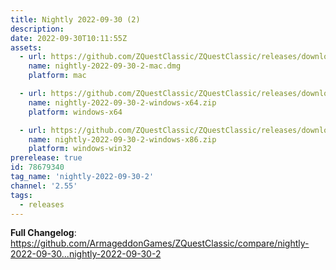 ```yaml
---
title: Nightly 2022-09-30 (2)
description: 
date: 2022-09-30T10:11:55Z
assets: 
  - url: https://github.com/ZQuestClassic/ZQuestClassic/releases/download/nightly-2022-09-30-2/nightly-2022-09-30-2-mac.dmg
    name: nightly-2022-09-30-2-mac.dmg
    platform: mac

  - url: https://github.com/ZQuestClassic/ZQuestClassic/releases/download/nightly-2022-09-30-2/nightly-2022-09-30-2-windows-x64.zip
    name: nightly-2022-09-30-2-windows-x64.zip
    platform: windows-x64

  - url: https://github.com/ZQuestClassic/ZQuestClassic/releases/download/nightly-2022-09-30-2/nightly-2022-09-30-2-windows-x86.zip
    name: nightly-2022-09-30-2-windows-x86.zip
    platform: windows-win32
prerelease: true
id: 78679340
tag_name: 'nightly-2022-09-30-2'
channel: '2.55'
tags:
  - releases
---
```


**Full Changelog**: https://github.com/ArmageddonGames/ZQuestClassic/compare/nightly-2022-09-30...nightly-2022-09-30-2
